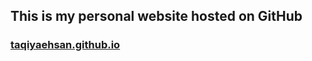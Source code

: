 ## This is my personal website hosted on GitHub

### [taqiyaehsan.github.io](https://taqiyaehsan.github.io/)
